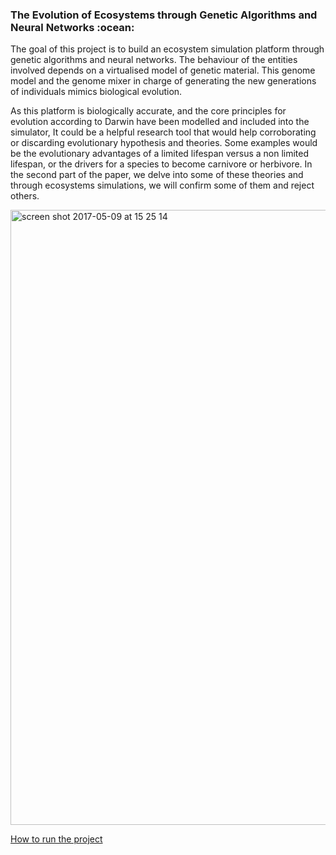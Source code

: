 <h3>The Evolution of Ecosystems through Genetic Algorithms and Neural Networks :ocean:</h3>

<p>The goal of this project is to build an ecosystem simulation platform through genetic algorithms and neural networks. The behaviour of the entities involved depends on a virtualised model of genetic material. This genome model and the genome mixer in charge of generating the new generations of individuals mimics biological evolution.</p>

<p>As this platform is biologically accurate, and the core principles for evolution according to Darwin have been modelled and included into the simulator, It could be a helpful research tool that would help corroborating or discarding evolutionary hypothesis and theories. Some examples would be the evolutionary advantages of a limited lifespan versus a non limited lifespan, or the drivers for a species to become carnivore or herbivore. In the second part of the paper, we delve into some of these theories and through ecosystems simulations, we will confirm some of them and reject others.</p>

<img width="984" alt="screen shot 2017-05-09 at 15 25 14" src="https://cloud.githubusercontent.com/assets/15648801/25853110/dfe94d28-34cb-11e7-8e19-3cbb151b55ca.png">

[How to run the project](documentation/Installation.md)


